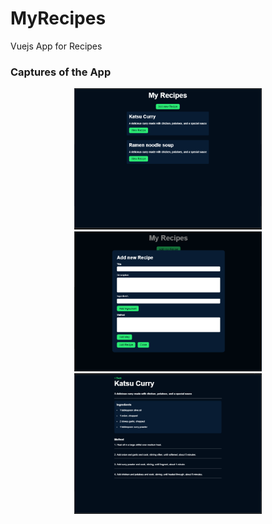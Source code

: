 # MyRecipes 
Vuejs App for Recipes
### Captures of the App
 
<p align="center">
  <img src="https://github.com/Sihamtahi/RecipesVueApp/blob/master/src/assets/home.PNG" width="300">
  <img src="https://github.com/Sihamtahi/RecipesVueApp/blob/master/src/assets/form.PNG" width="300" >
  <img src="https://github.com/Sihamtahi/RecipesVueApp/blob/master/src/assets/detail.PNG" width="300" >

</p>
